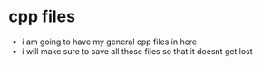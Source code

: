 # cpp files
* i am going to have my general cpp files in here 
* i will make sure to save all those files so that it doesnt get lost
